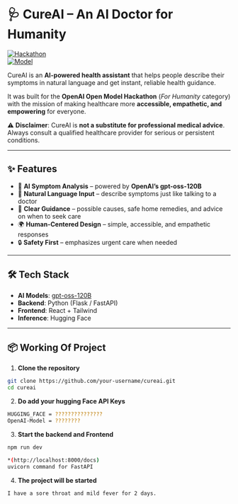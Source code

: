 # 🩺 CureAI – An AI Doctor for Humanity  

[![Hackathon](https://img.shields.io/badge/OpenAI%20Hackathon-For%20Humanity-blue)](https://devpost.com)  
[![Model](https://img.shields.io/badge/Model-gpt--oss--120b-orange)](https://huggingface.co/openai/gpt-oss-120b)  

CureAI is an **AI-powered health assistant** that helps people describe their symptoms in natural language and get instant, reliable health guidance.  

It was built for the **OpenAI Open Model Hackathon** (*For Humanity* category) with the mission of making healthcare more **accessible, empathetic, and empowering** for everyone.  

⚠️ **Disclaimer**: CureAI is **not a substitute for professional medical advice**. Always consult a qualified healthcare provider for serious or persistent conditions.  

---

## ✨ Features  

- 🧠 **AI Symptom Analysis** – powered by **OpenAI’s gpt-oss-120B**  
- 💬 **Natural Language Input** – describe symptoms just like talking to a doctor  
- 🏥 **Clear Guidance** – possible causes, safe home remedies, and advice on when to seek care  
- 🌍 **Human-Centered Design** – simple, accessible, and empathetic responses  
- 🔒 **Safety First** – emphasizes urgent care when needed  

---

## 🛠️ Tech Stack  

- **AI Models**: [gpt-oss-120B](https://huggingface.co/openai/gpt-oss-120b)  
- **Backend**: Python (Flask / FastAPI)  
- **Frontend**: React + Tailwind  
- **Inference**: Hugging Face  

---

## 📦 Working Of Project  

1. **Clone the repository**  
```bash
git clone https://github.com/your-username/cureai.git
cd cureai
```
2. **Do add your hugging Face API Keys**  
```bash
HUGGING_FACE = ???????????????
OpenAI-Model = ????????
```

3. **Start the backend and Frontend**  
```bash
npm run dev
```
```bash
*(http://localhost:8000/docs)
uvicorn command for FastAPI
```

4. **The project will be started**  
```Example Input
I have a sore throat and mild fever for 2 days.
```
